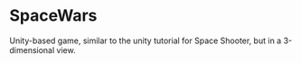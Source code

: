 SpaceWars
=========

Unity-based game, similar to the unity tutorial for Space Shooter, but in a 3-dimensional view. 
